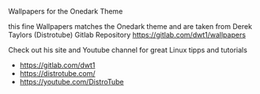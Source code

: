 Wallpapers for the Onedark Theme

this fine Wallpapers matches the Onedark theme and are taken from Derek Taylors (Distrotube) Gitlab Repository 
https://gitlab.com/dwt1/wallpapers

Check out his site and Youtube channel for great Linux tipps and tutorials
- https://gitlab.com/dwt1
- https://distrotube.com/
- https://youtube.com/DistroTube
